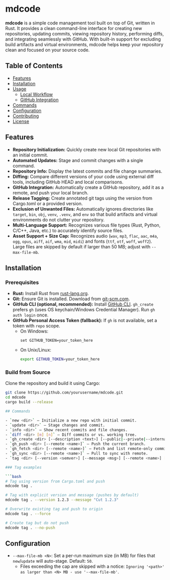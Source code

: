 # mdcode

**mdcode** is a simple code management tool built on top of Git, written in Rust. It provides a clean command-line interface for creating new repositories, updating commits, viewing repository history, performing diffs, and integrating seamlessly with GitHub. With built-in support for excluding build artifacts and virtual environments, mdcode helps keep your repository clean and focused on your source code.

## Table of Contents
- [Features](#features)
- [Installation](#installation)
- [Usage](#usage)
  - [Local Workflow](#local-workflow)
  - [GitHub Integration](#github-integration)
- [Commands](#commands)
- [Configuration](#configuration)
- [Contributing](#contributing)
- [License](#license)

## Features
- **Repository Initialization:** Quickly create new local Git repositories with an initial commit.
- **Automated Updates:** Stage and commit changes with a single command.
- **Repository Info:** Display the latest commits and file change summaries.
 - **Diffing:** Compare different versions of your code using external diff tools, including GitHub HEAD and local comparisons.
- **GitHub Integration:** Automatically create a GitHub repository, add it as a remote, and push your local branch.
- **Release Tagging:** Create annotated git tags using the version from Cargo.toml or a provided version.
- **Exclusion of Unwanted Files:** Automatically ignores directories like `target`, `bin`, `obj`, `venv`, `.venv`, and `env` so that build artifacts and virtual environments do not clutter your repository.
- **Multi-Language Support:** Recognizes various file types (Rust, Python, C/C++, Java, etc.) to accurately identify source files.
 - **Asset Support + Size Cap:** Recognizes audio (`wav`, `mp3`, `flac`, `aac`, `m4a`, `ogg`, `opus`, `aiff`, `aif`, `wma`, `mid`, `midi`) and fonts (`ttf`, `otf`, `woff`, `woff2`). Large files are skipped by default if larger than 50 MB; adjust with `--max-file-mb`.

## Installation

### Prerequisites
- **Rust:** Install Rust from [rust-lang.org](https://www.rust-lang.org/tools/install).
- **Git:** Ensure Git is installed. Download from [git-scm.com](https://git-scm.com/downloads).
- **GitHub CLI (optional, recommended):** Install [GitHub CLI](https://cli.github.com/). `gh_create` prefers `gh` (uses OS keychain/Windows Credential Manager). Run `gh auth login` once.
- **GitHub Personal Access Token (fallback):** If `gh` is not available, set a token with `repo` scope.  
  - On Windows:
    ```batch
    set GITHUB_TOKEN=your_token_here
    ```
  - On Unix/Linux:
    ```bash
    export GITHUB_TOKEN=your_token_here
    ```

### Build from Source
Clone the repository and build it using Cargo:

```bash
git clone https://github.com/yourusername/mdcode.git
cd mdcode
cargo build --release

## Commands

- `new <dir>` — Initialize a new repo with initial commit.
- `update <dir>` — Stage changes and commit.
- `info <dir>` — Show recent commits and file changes.
- `diff <dir> [m] [n]` — Diff commits or vs. working tree.
- `gh_create <dir> [--description <text>] [--public|--private|--internal]` — Create a GitHub repo and push. Prefers GitHub CLI; falls back to API with `GITHUB_TOKEN`/`GH_TOKEN`. If no visibility is provided, defaults to `--private`.
- `gh_push <dir> [--remote <name>]` — Push the current branch.
- `gh_fetch <dir> [--remote <name>]` — Fetch and list remote-only commits.
- `gh_sync <dir> [--remote <name>]` — Pull to sync with remote.
- `tag <dir> [--version <semver>] [--message <msg>] [--remote <name>] [--force] [--allow-dirty] [--no-push]` — Create an annotated tag on HEAD and push it by default.

### Tag examples

```bash
# Tag using version from Cargo.toml and push
mdcode tag .

# Tag with explicit version and message (pushes by default)
mdcode tag . --version 1.2.3 --message "Cut 1.2.3"

# Overwrite existing tag and push to origin
mdcode tag . --force

# Create tag but do not push
mdcode tag . --no-push
```

## Configuration

- `--max-file-mb <N>`: Set a per-run maximum size (in MB) for files that `new`/`update` will auto-stage. Default: `50`.
  - Files exceeding the cap are skipped with a notice: `Ignoring '<path>' as larger than <N> MB - use '--max-file-mb'`.
